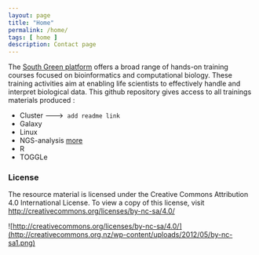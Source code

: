 ```yaml
---
layout: page
title: "Home"
permalink: /home/
tags: [ home ]
description: Contact page
---
```


The [South Green platform](http://www.southgreen.fr/) offers a broad range of hands-on training courses focused on bioinformatics and computational biology. These training activities aim at enabling life scientists to effectively handle and interpret biological data. This github repository gives access to all trainings materials produced :
* Cluster	--->  ` add readme link `
* Galaxy
* Linux	
* NGS-analysis [more](https://github.com/SouthGreenPlatform/trainings/blob/master/NGS-analysis/2016/README.md)
* R
* TOGGLe

### License
The resource material is licensed under the Creative Commons Attribution 4.0 International License. To view a copy of this license, visit http://creativecommons.org/licenses/by-nc-sa/4.0/

![http://creativecommons.org/licenses/by-nc-sa/4.0/](http://creativecommons.org.nz/wp-content/uploads/2012/05/by-nc-sa1.png)


